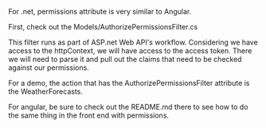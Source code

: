 For .net, permissions attribute is very similar to Angular.

First, check out the Models/AuthorizePermissionsFilter.cs

This filter runs as part of ASP.net Web API's workflow.  Considering we have access to the httpContext, we will have access to the access token.  There we will need to parse it and pull out the claims that need to be checked against our permissions.

For a demo, the action that has the AuthorizePermissionsFilter attribute is the WeatherForecasts.

For angular, be sure to check out the README.md there to see how to do the same thing in the front end with permissions.